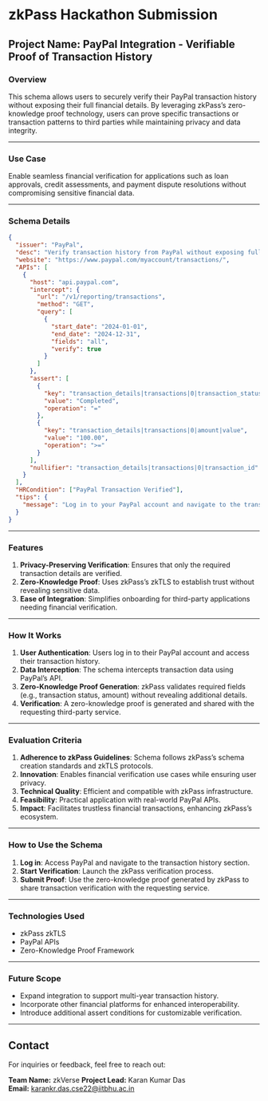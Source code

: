 # zkPass Hackathon Submission

## **Project Name:** PayPal Integration - Verifiable Proof of Transaction History

### **Overview**

This schema allows users to securely verify their PayPal transaction history without exposing their full financial details. By leveraging zkPass’s zero-knowledge proof technology, users can prove specific transactions or transaction patterns to third parties while maintaining privacy and data integrity.

---

### **Use Case**

Enable seamless financial verification for applications such as loan approvals, credit assessments, and payment dispute resolutions without compromising sensitive financial data.

---

### **Schema Details**

```json
{
  "issuer": "PayPal",
  "desc": "Verify transaction history from PayPal without exposing full financial data.",
  "website": "https://www.paypal.com/myaccount/transactions/",
  "APIs": [
    {
      "host": "api.paypal.com",
      "intercept": {
        "url": "/v1/reporting/transactions",
        "method": "GET",
        "query": [
          {
            "start_date": "2024-01-01",
            "end_date": "2024-12-31",
            "fields": "all",
            "verify": true
          }
        ]
      },
      "assert": [
        {
          "key": "transaction_details|transactions|0|transaction_status",
          "value": "Completed",
          "operation": "="
        },
        {
          "key": "transaction_details|transactions|0|amount|value",
          "value": "100.00",
          "operation": ">="
        }
      ],
      "nullifier": "transaction_details|transactions|0|transaction_id"
    }
  ],
  "HRCondition": ["PayPal Transaction Verified"],
  "tips": {
    "message": "Log in to your PayPal account and navigate to the transaction history page. zkPass will securely verify the required transaction data."
  }
}
```

---

### **Features**

1. **Privacy-Preserving Verification**: Ensures that only the required transaction details are verified.
2. **Zero-Knowledge Proof**: Uses zkPass’s zkTLS to establish trust without revealing sensitive data.
3. **Ease of Integration**: Simplifies onboarding for third-party applications needing financial verification.

---

### **How It Works**

1. **User Authentication**: Users log in to their PayPal account and access their transaction history.
2. **Data Interception**: The schema intercepts transaction data using PayPal’s API.
3. **Zero-Knowledge Proof Generation**: zkPass validates required fields (e.g., transaction status, amount) without revealing additional details.
4. **Verification**: A zero-knowledge proof is generated and shared with the requesting third-party service.

---

### **Evaluation Criteria**

1. **Adherence to zkPass Guidelines**: Schema follows zkPass’s schema creation standards and zkTLS protocols.
2. **Innovation**: Enables financial verification use cases while ensuring user privacy.
3. **Technical Quality**: Efficient and compatible with zkPass infrastructure.
4. **Feasibility**: Practical application with real-world PayPal APIs.
5. **Impact**: Facilitates trustless financial transactions, enhancing zkPass’s ecosystem.

---

### **How to Use the Schema**

1. **Log in**: Access PayPal and navigate to the transaction history section.
2. **Start Verification**: Launch the zkPass verification process.
3. **Submit Proof**: Use the zero-knowledge proof generated by zkPass to share transaction verification with the requesting service.

---

### **Technologies Used**

- zkPass zkTLS
- PayPal APIs
- Zero-Knowledge Proof Framework

---

### **Future Scope**

- Expand integration to support multi-year transaction history.
- Incorporate other financial platforms for enhanced interoperability.
- Introduce additional assert conditions for customizable verification.

---

## **Contact**

For inquiries or feedback, feel free to reach out:

**Team Name:** zkVerse
**Project Lead:** Karan Kumar Das  
**Email:** karankr.das.cse22@iitbhu.ac.in
